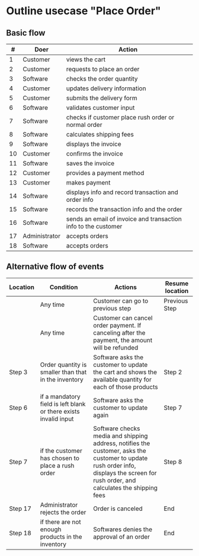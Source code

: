 # Outline usecase "Place Order"
## Basic flow
| # | Doer | Action | 
| --- | ---- | --------|
| 1 | Customer | views the cart |
| 2 | Customer | requests to place an order |
| 3 | Software | checks the order quantity |
| 4 | Customer | updates delivery information |
| 5 | Customer | submits the delivery form |
| 6 | Software | validates customer input |
| 7 | Software | checks if customer place rush order or normal order |
| 8 | Software | calculates shipping fees |
| 9 | Software | displays the invoice |
| 10 | Customer | confirms the invoice |
| 11 | Software | saves the invoice |
| 12 | Customer | provides a payment method |
| 13 | Customer | makes payment |
| 14 | Software | displays info and record transaction and order info |
| 15 | Software | records the transaction info and the order|
| 16 | Software | sends an email of invoice and transaction info to the customer |
| 17 | Administrator | accepts orders |
| 18 | Software | accepts orders |
## Alternative flow of events
| Location | Condition | Actions | Resume location|
| ---- | ---- | --------|------|
| | Any time | Customer can go to previous step | Previous Step |
| | Any time | Customer can cancel order payment. If canceling after the payment, the amount will be refunded | |
| Step 3 | Order quantity is smaller than that in the inventory | Software asks the customer to update the cart and shows the available quantity for each of those products | Step 2 | 
| Step 6 | if a mandatory field is left blank or there exists invalid input | Software asks the customer to update again | Step 7 |
| Step 7 | if the customer has chosen to place a rush order | Software checks media and shipping address, notifies the customer, asks the customer to update rush order info, displays the screen for rush order, and calculates the shipping fees | Step 8 |
| Step 17 | Administrator rejects the order | Order is canceled | End |
| Step 18 | if there are not enough products in the inventory | Softwares denies the approval of an order | End |
